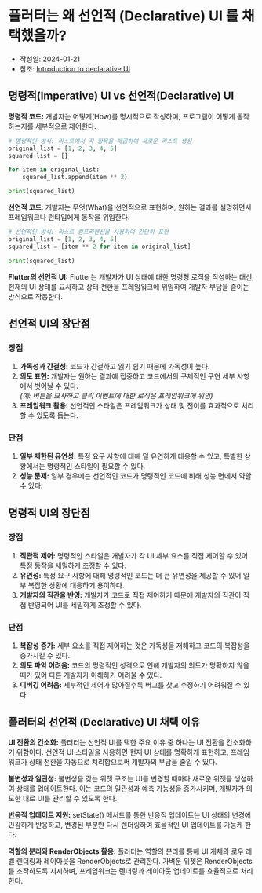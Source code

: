 # 플러터는 왜 선언적 (Declarative) UI 를 채택했을까?

- 작성일: 2024-01-21
- 참조: [Introduction to declarative UI](https://docs.flutter.dev/get-started/flutter-for/declarative)

## 명령적(Imperative) UI vs 선언적(Declarative) UI

**명령적 코드:** 개발자는 어떻게(How)를 명시적으로 작성하며, 프로그램이 어떻게 동작하는지를 세부적으로 제어한다.

```python
# 명령적인 방식: 리스트에서 각 항목을 제곱하여 새로운 리스트 생성
original_list = [1, 2, 3, 4, 5]
squared_list = []

for item in original_list:
    squared_list.append(item ** 2)

print(squared_list)
```

**선언적 코드**: 개발자는 무엇(What)을 선언적으로 표현하며, 원하는 결과를 설명하면서 프레임워크나 런타임에게 동작을 위임한다.

```python
# 선언적인 방식: 리스트 컴프리헨션을 사용하여 간단히 표현
original_list = [1, 2, 3, 4, 5]
squared_list = [item ** 2 for item in original_list]

print(squared_list)
```

**Flutter의 선언적 UI:**
Flutter는 개발자가 UI 상태에 대한 명령형 로직을 작성하는 대신, 현재의 UI 상태를 묘사하고 상태 전환을 프레임워크에 위임하여 개발자 부담을 줄이는 방식으로 작동한다.

## 선언적 UI의 장단점

### 장점

1. **가독성과 간결성:** 코드가 간결하고 읽기 쉽기 때문에 가독성이 높다.
2. **의도 표현:** 개발자는 원하는 결과에 집중하고 코드에서의 구체적인 구현 세부 사항에서 벗어날 수 있다.  
   _(예: 버튼을 묘사하고 클릭 이벤트에 대한 로직은 프레임워크에 위임)_
3. **프레임워크 활용:** 선언적인 스타일은 프레임워크가 상태 및 전이를 효과적으로 처리할 수 있도록 돕는다.

### 단점

1. **일부 제한된 유연성:** 특정 요구 사항에 대해 덜 유연하게 대응할 수 있고, 특별한 상황에서는 명령적인 스타일이 필요할 수 있다.
2. **성능 문제:** 일부 경우에는 선언적인 코드가 명령적인 코드에 비해 성능 면에서 약할 수 있다.

## 명령적 UI의 장단점

### 장점

1. **직관적 제어:** 명령적인 스타일은 개발자가 각 UI 세부 요소를 직접 제어할 수 있어 특정 동작을 세밀하게 조정할 수 있다.
2. **유연성:** 특정 요구 사항에 대해 명령적인 코드는 더 큰 유연성을 제공할 수 있어 일부 복잡한 상황에 대응하기 용이하다.
3. **개발자의 직관을 반영:** 개발자가 코드로 직접 제어하기 때문에 개발자의 직관이 직접 반영되어 UI를 세밀하게 조정할 수 있다.

### 단점

1. **복잡성 증가:** 세부 요소를 직접 제어하는 것은 가독성을 저해하고 코드의 복잡성을 증가시킬 수 있다.
2. **의도 파악 어려움:** 코드의 명령적인 성격으로 인해 개발자의 의도가 명확하지 않을 때가 있어 다른 개발자가 이해하기 어려울 수 있다.
3. **디버깅 어려움:** 세부적인 제어가 많아질수록 버그를 찾고 수정하기 어려워질 수 있다.

## 플러터의 선언적 (Declarative) UI 채택 이유

**UI 전환의 간소화:**
플러터는 선언적 UI를 택한 주요 이유 중 하나는 UI 전환을 간소화하기 위함이다. 선언적 UI 스타일을 사용하면 현재 UI 상태를 명확하게 표현하고, 프레임워크가 상태 전환을 자동으로 처리함으로써 개발자의 부담을 줄일 수 있다.

**불변성과 일관성:**
불변성을 갖는 위젯 구조는 UI를 변경할 때마다 새로운 위젯을 생성하여 상태를 업데이트한다. 이는 코드의 일관성과 예측 가능성을 증가시키며, 개발자가 의도한 대로 UI를 관리할 수 있도록 한다.

**반응적 업데이트 지원:**
setState() 메서드를 통한 반응적 업데이트는 UI 상태의 변경에 민감하게 반응하고, 변경된 부분만 다시 렌더링하여 효율적인 UI 업데이트를 가능케 한다.

**역할의 분리와 RenderObjects 활용:**
플러터는 역할의 분리를 통해 UI 개체의 로우 레벨 렌더링과 레이아웃을 RenderObjects로 관리한다. 가벼운 위젯은 RenderObjects를 조작하도록 지시하며, 프레임워크는 렌더링과 레이아웃 업데이트를 효율적으로 처리한다.
